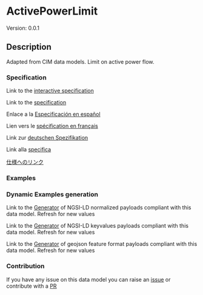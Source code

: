 # ActivePowerLimit
Version: 0.0.1

## Description 

Adapted from CIM data models. Limit on active power flow.
### Specification

Link to the [interactive specification](https://swagger.lab.fiware.org/?url=https://smart-data-models.github.io/dataModel.EnergyCIM/ActivePowerLimit/swagger.yaml)

Link to the [specification](https://github.com/smart-data-models/dataModel.EnergyCIM/blob/master/ActivePowerLimit/doc/spec.md)

Enlace a la [Especificación en español](https://github.com/smart-data-models/dataModel.EnergyCIM/blob/master/ActivePowerLimit/doc/spec_ES.md)

Lien vers le [spécification en français](https://github.com/smart-data-models/dataModel.EnergyCIM/blob/master/ActivePowerLimit/doc/spec_FR.md)

Link zur [deutschen Spezifikation](https://github.com/smart-data-models/dataModel.EnergyCIM/blob/master/ActivePowerLimit/doc/spec_DE.md)

Link alla [specifica](https://github.com/smart-data-models/dataModel.EnergyCIM/blob/master/ActivePowerLimit/doc/spec_IT.md)

[仕様へのリンク](https://github.com/smart-data-models/dataModel.EnergyCIM/blob/master/ActivePowerLimit/doc/spec_JA.md)
### Examples
### Dynamic Examples generation

Link to the [Generator](https://smartdatamodels.org/extra/ngsi-ld_generator.php?schemaUrl=https://raw.githubusercontent.com/smart-data-models/dataModel.EnergyCIM/master/ActivePowerLimit/schema.json&email=info@smartdatamodels.org) of NGSI-LD normalized payloads compliant with this data model. Refresh for new values

Link to the [Generator](https://smartdatamodels.org/extra/ngsi-ld_generator_keyvalues.php?schemaUrl=https://raw.githubusercontent.com/smart-data-models/dataModel.EnergyCIM/master/ActivePowerLimit/schema.json&email=info@smartdatamodels.org) of NGSI-LD keyvalues payloads compliant with this data model. Refresh for new values

Link to the [Generator](https://smartdatamodels.org/extra/geojson_features_generator.php?schemaUrl=https://raw.githubusercontent.com/smart-data-models/dataModel.EnergyCIM/master/ActivePowerLimit/schema.json&email=info@smartdatamodels.org) of geojson feature format payloads compliant with this data model. Refresh for new values
### Contribution

 If you have any issue on this data model you can raise an [issue](https://github.com/smart-data-models/dataModel.EnergyCIM/issues)  or contribute with a [PR](https://github.com/smart-data-models/dataModel.EnergyCIM/pulls)